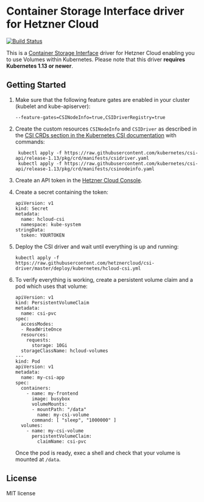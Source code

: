 # Container Storage Interface driver for Hetzner Cloud

[![Build Status](https://travis-ci.com/hetznercloud/csi-driver.svg?branch=master)](https://travis-ci.com/hetznercloud/csi-driver)

This is a [Container Storage Interface](https://github.com/container-storage-interface/spec) driver for Hetzner Cloud
enabling you to use Volumes within Kubernetes. Please note that this driver **requires Kubernetes 1.13 or newer**.

## Getting Started

1. Make sure that the following feature gates are enabled in your cluster (kubelet and kube-apiserver):

   ```
   --feature-gates=CSINodeInfo=true,CSIDriverRegistry=true
   ```

2. Create the custom resources `CSINodeInfo` and `CSIDriver` as described in the
   [CSI CRDs section in the Kubernetes CSI documentation](https://kubernetes-csi.github.io/docs/csi-crds.html) with commands:

   ```
	kubectl apply -f https://raw.githubusercontent.com/kubernetes/csi-api/release-1.13/pkg/crd/manifests/csidriver.yaml
	kubectl apply -f https://raw.githubusercontent.com/kubernetes/csi-api/release-1.13/pkg/crd/manifests/csinodeinfo.yaml
   ```

3. Create an API token in the [Hetzner Cloud Console](https://console.hetzner.cloud/).

4. Create a secret containing the token:

   ```
   apiVersion: v1
   kind: Secret
   metadata:
     name: hcloud-csi
     namespace: kube-system
   stringData:
     token: YOURTOKEN
   ```

5. Deploy the CSI driver and wait until everything is up and running:

   ```
   kubectl apply -f https://raw.githubusercontent.com/hetznercloud/csi-driver/master/deploy/kubernetes/hcloud-csi.yml
   ```

6. To verify everything is working, create a persistent volume claim and a pod
   which uses that volume:

   ```
   apiVersion: v1
   kind: PersistentVolumeClaim
   metadata:
     name: csi-pvc
   spec:
     accessModes:
     - ReadWriteOnce
     resources:
       requests:
         storage: 10Gi
     storageClassName: hcloud-volumes
   ---
   kind: Pod
   apiVersion: v1
   metadata:
     name: my-csi-app
   spec:
     containers:
       - name: my-frontend
         image: busybox
         volumeMounts:
         - mountPath: "/data"
           name: my-csi-volume
         command: [ "sleep", "1000000" ]
     volumes:
       - name: my-csi-volume
         persistentVolumeClaim:
           claimName: csi-pvc
   ```

   Once the pod is ready, exec a shell and check that your volume is mounted at `/data`.

## License

MIT license
